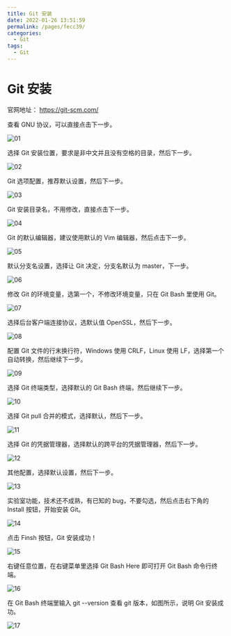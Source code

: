 ```yaml
---
title: Git 安装
date: 2022-01-26 13:51:59
permalink: /pages/fecc39/
categories:
  - Git
tags:
  - Git
---
```

# Git 安装

 官网地址： https://git-scm.com/

查看 GNU 协议，可以直接点击下一步。

![01](https://cdn.staticaly.com/gh/xustudyxu/image-hosting@master/studynotes/Git/images/02/01.png)

选择 Git 安装位置，要求是非中文并且没有空格的目录，然后下一步。

![02](https://cdn.staticaly.com/gh/xustudyxu/image-hosting@master/studynotes/Git/images/02/02.png)

Git 选项配置，推荐默认设置，然后下一步。

![03](https://cdn.staticaly.com/gh/xustudyxu/image-hosting@master/studynotes/Git/images/02/03.png)

Git 安装目录名，不用修改，直接点击下一步。

![04](https://cdn.staticaly.com/gh/xustudyxu/image-hosting@master/studynotes/Git/images/02/04.png)

Git 的默认编辑器，建议使用默认的 Vim 编辑器，然后点击下一步。

![05](https://cdn.staticaly.com/gh/xustudyxu/image-hosting@master/studynotes/Git/images/02/05.png)

默认分支名设置，选择让 Git 决定，分支名默认为 master，下一步。

![06](https://cdn.staticaly.com/gh/xustudyxu/image-hosting@master/studynotes/Git/images/02/06.png)

修改 Git 的环境变量，选第一个，不修改环境变量，只在 Git Bash 里使用 Git。

![07](https://cdn.staticaly.com/gh/xustudyxu/image-hosting@master/studynotes/Git/images/02/07.png)

选择后台客户端连接协议，选默认值 OpenSSL，然后下一步。

![08](https://cdn.staticaly.com/gh/xustudyxu/image-hosting@master/studynotes/Git/images/02/08.png)

配置 Git 文件的行末换行符，Windows 使用 CRLF，Linux 使用 LF，选择第一个自动转换，然后继续下一步。

![09](https://cdn.staticaly.com/gh/xustudyxu/image-hosting@master/studynotes/Git/images/02/09.png)

选择 Git 终端类型，选择默认的 Git Bash 终端，然后继续下一步。

![10](https://cdn.staticaly.com/gh/xustudyxu/image-hosting@master/studynotes/Git/images/02/10.png)

选择 Git pull 合并的模式，选择默认，然后下一步。

![11](https://cdn.staticaly.com/gh/xustudyxu/image-hosting@master/studynotes/Git/images/02/11.png)

选择 Git 的凭据管理器，选择默认的跨平台的凭据管理器，然后下一步。

![12](https://cdn.staticaly.com/gh/xustudyxu/image-hosting@master/studynotes/Git/images/02/12.png)

其他配置，选择默认设置，然后下一步。

![13](https://cdn.staticaly.com/gh/xustudyxu/image-hosting@master/studynotes/Git/images/02/13.png)

实验室功能，技术还不成熟，有已知的 bug，不要勾选，然后点击右下角的 Install
按钮，开始安装 Git。

![14](https://cdn.staticaly.com/gh/xustudyxu/image-hosting@master/studynotes/Git/images/02/14.png)

点击 Finsh 按钮，Git 安装成功！

![15](https://cdn.staticaly.com/gh/xustudyxu/image-hosting@master/studynotes/Git/images/02/15.png)

右键任意位置，在右键菜单里选择 Git Bash Here 即可打开 Git Bash 命令行终端。

![16](https://cdn.staticaly.com/gh/xustudyxu/image-hosting@master/studynotes/Git/images/02/16.png)

在 Git Bash 终端里输入 git --version 查看 git 版本，如图所示，说明 Git 安装成功。

![17](https://cdn.staticaly.com/gh/xustudyxu/image-hosting@master/studynotes/Git/images/02/17.png)

